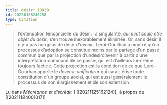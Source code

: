 ```yaml
---
title: désir* 10829
id: 20220108246258
type: Citation
---
```


> l’exténuation tendancielle du désir : la singularité, *qui peut seule être objet du désir*, s’en trouve inexorablement éliminée. Or, sans désir, il n’y a pas non plus de désir *d'avenir*. Leroi-Gourhan a montré qu’un processus d’adoption se constitue moins par le partage d’un passé commun que par la projection d’undésird’avenir à partir d’une interprétation commune de ce passé, qui est d’ailleurs lui-même toujours factice. Cette projection est la condition de ce que Leroi-Gourhan appelle le *devenir-unificateur* qui caractérise toute constitution d’un groupe social, qui est aussi généralement le processus de son élargissement et de son extension

Lu dans *Mécréance et discrédit 1* [[20211125162124]], à propos de [[20211124001017]]